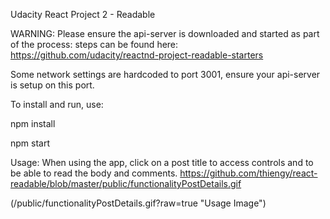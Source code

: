 Udacity React Project 2 - Readable

WARNING: Please ensure the api-server is downloaded and started as part of the process: steps can be found here: https://github.com/udacity/reactnd-project-readable-starters



Some network settings are hardcoded to port 3001, ensure your api-server is setup on this port.

To install and run, use:

npm install

npm start


Usage:
When using the app, click on a post title to access controls and to be able to read the body and comments.
https://github.com/thiengy/react-readable/blob/master/public/functionalityPostDetails.gif

(/public/functionalityPostDetails.gif?raw=true "Usage Image")
